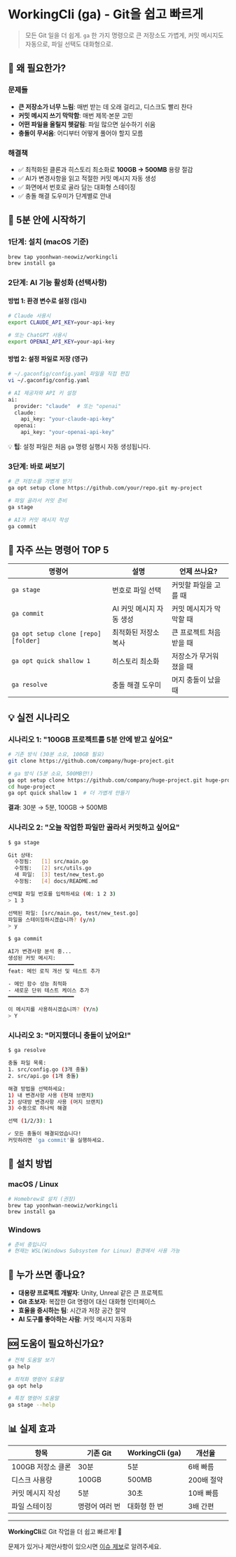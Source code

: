 # WorkingCli (ga) - Git을 쉽고 빠르게

> 모든 Git 일을 더 쉽게. `ga` 한 가지 명령으로 큰 저장소도 가볍게, 커밋 메시지도 자동으로, 파일 선택도 대화형으로.

## 🤔 왜 필요한가?

### 문제들
- **큰 저장소가 너무 느림**: 매번 받는 데 오래 걸리고, 디스크도 빨리 찬다
- **커밋 메시지 쓰기 막막함**: 매번 제목·본문 고민
- **어떤 파일을 올릴지 헷갈림**: 파일 많으면 실수하기 쉬움
- **충돌이 무서움**: 어디부터 어떻게 풀어야 할지 모름

### 해결책
- ✅ 최적화된 클론과 히스토리 최소화로 **100GB → 500MB** 용량 절감
- ✅ AI가 변경사항을 읽고 적절한 커밋 메시지 자동 생성
- ✅ 화면에서 번호로 골라 담는 대화형 스테이징
- ✅ 충돌 해결 도우미가 단계별로 안내

## 🚀 5분 안에 시작하기

### 1단계: 설치 (macOS 기준)
```bash
brew tap yoonhwan-neowiz/workingcli
brew install ga
```

### 2단계: AI 기능 활성화 (선택사항)

#### 방법 1: 환경 변수로 설정 (임시)
```bash
# Claude 사용시
export CLAUDE_API_KEY=your-api-key

# 또는 ChatGPT 사용시
export OPENAI_API_KEY=your-api-key
```

#### 방법 2: 설정 파일로 저장 (영구)
```bash
# ~/.gaconfig/config.yaml 파일을 직접 편집
vi ~/.gaconfig/config.yaml

# AI 제공자와 API 키 설정
ai:
  provider: "claude"  # 또는 "openai"
  claude:
    api_key: "your-claude-api-key"
  openai:
    api_key: "your-openai-api-key"
```

💡 **팁**: 설정 파일은 처음 `ga` 명령 실행시 자동 생성됩니다.

### 3단계: 바로 써보기
```bash
# 큰 저장소를 가볍게 받기
ga opt setup clone https://github.com/your/repo.git my-project

# 파일 골라서 커밋 준비
ga stage

# AI가 커밋 메시지 작성
ga commit
```

## 📌 자주 쓰는 명령어 TOP 5

| 명령어 | 설명 | 언제 쓰나요? |
|--------|------|--------------|
| `ga stage` | 번호로 파일 선택 | 커밋할 파일을 고를 때 |
| `ga commit` | AI 커밋 메시지 자동 생성 | 커밋 메시지가 막막할 때 |
| `ga opt setup clone [repo] [folder]` | 최적화된 저장소 복사 | 큰 프로젝트 처음 받을 때 |
| `ga opt quick shallow 1` | 히스토리 최소화 | 저장소가 무거워졌을 때 |
| `ga resolve` | 충돌 해결 도우미 | 머지 충돌이 났을 때 |

## 💡 실전 시나리오

### 시나리오 1: "100GB 프로젝트를 5분 안에 받고 싶어요"
```bash
# 기존 방식 (30분 소요, 100GB 필요)
git clone https://github.com/company/huge-project.git

# ga 방식 (5분 소요, 500MB만!)
ga opt setup clone https://github.com/company/huge-project.git huge-project
cd huge-project
ga opt quick shallow 1  # 더 가볍게 만들기
```
**결과**: 30분 → 5분, 100GB → 500MB

### 시나리오 2: "오늘 작업한 파일만 골라서 커밋하고 싶어요"
```bash
$ ga stage

Git 상태:
  수정됨:   [1] src/main.go
  수정됨:   [2] src/utils.go  
  새 파일:  [3] test/new_test.go
  수정됨:   [4] docs/README.md

선택할 파일 번호를 입력하세요 (예: 1 2 3)
> 1 3

선택된 파일: [src/main.go, test/new_test.go]
파일을 스테이징하시겠습니까? (y/n) 
> y

$ ga commit

AI가 변경사항 분석 중...
생성된 커밋 메시지:
━━━━━━━━━━━━━━━━━━━━━
feat: 메인 로직 개선 및 테스트 추가

- 메인 함수 성능 최적화
- 새로운 단위 테스트 케이스 추가
━━━━━━━━━━━━━━━━━━━━━

이 메시지를 사용하시겠습니까? (Y/n)
> Y
```

### 시나리오 3: "머지했더니 충돌이 났어요!"
```bash
$ ga resolve

충돌 파일 목록:
1. src/config.go (3개 충돌)
2. src/api.go (1개 충돌)

해결 방법을 선택하세요:
1) 내 변경사항 사용 (현재 브랜치)
2) 상대방 변경사항 사용 (머지 브랜치)
3) 수동으로 하나씩 해결

선택 (1/2/3): 1

✓ 모든 충돌이 해결되었습니다!
커밋하려면 'ga commit'을 실행하세요.
```

## 💾 설치 방법

### macOS / Linux
```bash
# Homebrew로 설치 (권장)
brew tap yoonhwan-neowiz/workingcli
brew install ga
```

### Windows
```bash
# 준비 중입니다
# 현재는 WSL(Windows Subsystem for Linux) 환경에서 사용 가능
```

## 🎯 누가 쓰면 좋나요?

- **대용량 프로젝트 개발자**: Unity, Unreal 같은 큰 프로젝트
- **Git 초보자**: 복잡한 Git 명령어 대신 대화형 인터페이스
- **효율을 중시하는 팀**: 시간과 저장 공간 절약
- **AI 도구를 좋아하는 사람**: 커밋 메시지 자동화

## 🆘 도움이 필요하신가요?

```bash
# 전체 도움말 보기
ga help

# 최적화 명령어 도움말
ga opt help

# 특정 명령어 도움말
ga stage --help
```

## 📊 실제 효과

| 항목 | 기존 Git | WorkingCli (ga) | 개선율 |
|------|----------|-----------------|--------|
| 100GB 저장소 클론 | 30분 | 5분 | 6배 빠름 |
| 디스크 사용량 | 100GB | 500MB | 200배 절약 |
| 커밋 메시지 작성 | 5분 | 30초 | 10배 빠름 |
| 파일 스테이징 | 명령어 여러 번 | 대화형 한 번 | 3배 간편 |

---

**WorkingCli**로 Git 작업을 더 쉽고 빠르게! 🚀

문제가 있거나 제안사항이 있으시면 [이슈 제보](https://github.com/yoonhwan-neowiz/WorkingCli/issues)로 알려주세요.